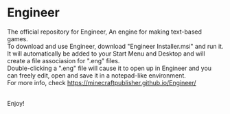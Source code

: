 # Engineer
The official repository for Engineer, An engine for making text-based games.<br>
To download and use Engineer, download "Engineer Installer.msi" and run it.<br>
It will automatically be added to your Start Menu and Desktop and will create a file associasion for ".eng" files.<br>
Double-clicking a ".eng" file will cause it to open up in Engineer and you can freely edit, open and save it in a notepad-like environment.<br>
For more info, check https://minecraftpublisher.github.io/Engineer/<br><br>

Enjoy!
